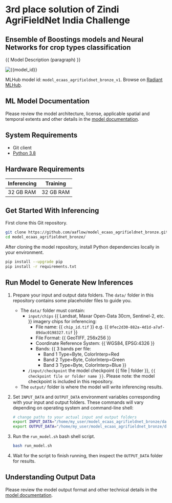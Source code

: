 # 3rd place solution of Zindi AgriFieldNet India Challenge


## Ensemble of Boostings models and Neural Networks for crop types classification 

{{ Model Description (paragraph) }}

![{{model_id}}](https://radiantmlhub.blob.core.windows.net/frontend-dataset-images/odk_sample_agricultural_dataset.png)

MLHub model id: `model_ecaas_agrifieldnet_bronze_v1`. Browse on [Radiant MLHub](https://mlhub.earth/model/model_ecaas_agrifieldnet_bronze_v1).

## ML Model Documentation

Please review the model architecture, license, applicable spatial and temporal extents
and other details in the [model documentation](/docs/index.md).

## System Requirements

* Git client
* [Python 3.8](https://www.python.org)

## Hardware Requirements

|Inferencing|Training|
|-----------|--------|
|32 GB RAM | 32 GB RAM|

## Get Started With Inferencing

First clone this Git repository.

```bash
git clone https://github.com/aaflow/model_ecaas_agrifieldnet_bronze.git
cd model_ecaas_agrifieldnet_bronze/
```

After cloning the model repository, install Python dependencies locally in your environment.

```bash
pip install --upgrade pip
pip install -r requirements.txt
```


## Run Model to Generate New Inferences


1. Prepare your input and output data folders. The `data/` folder in this repository
    contains some placeholder files to guide you.

    * The `data/` folder must contain:
        * `input/chips` {{ Landsat, Maxar Open-Data 30cm, Sentinel-2, etc. }} imagery chips for inferencing:
            * File name: {{ `chip_id.tif` }} e.g. {{ `0fec2d30-882a-4d1d-a7af-89dac0198327.tif` }}
            * File Format: {{ GeoTIFF, 256x256 }}
            * Coordinate Reference System: {{ WGS84, EPSG:4326 }}
            * Bands: {{ 3 bands per file:
                * Band 1 Type=Byte, ColorInterp=Red
                * Band 2 Type=Byte, ColorInterp=Green
                * Band 3 Type=Byte, ColorInterp=Blue
                }}
        * `/input/checkpoint` the model checkpoint {{ file | folder }}, `{{ checkpoint file or folder name }}`.
            Please note: the model checkpoint is included in this repository.
    * The `output/` folder is where the model will write inferencing results.

2. Set `INPUT_DATA` and `OUTPUT_DATA` environment variables corresponding with
    your input and output folders. These commands will vary depending on operating
    system and command-line shell:

    ```bash
    # change paths to your actual input and output folders
    export INPUT_DATA="/home/my_user/model_ecaas_agrifieldnet_bronze/data/input/"
    export OUTPUT_DATA="/home/my_user/model_ecaas_agrifieldnet_bronze/data/output/"
    ```

3. Run the `run_model.sh` bash shell script.

    ```bash
    bash run_model.sh
    ```

4. Wait for the script to finish running, then inspect the
`OUTPUT_DATA` folder for results.


## Understanding Output Data

Please review the model output format and other technical details in the [model
documentation](/docs/index.md).
